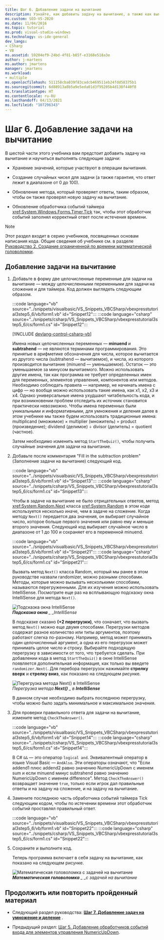 ```yaml
---
title: Шаг 6. Добавление задачи на вычитание
description: Узнайте, как добавить задачу на вычитание, а также как выполнять задачи.
ms.custom: SEO-VS-2020
ms.date: 11/04/2016
ms.topic: tutorial
ms.prod: visual-studio-windows
ms.technology: vs-ide-general
dev_langs:
- CSharp
- VB
ms.assetid: 59204ef9-24bd-4f81-b85f-e3168e518a3e
author: j-martens
ms.author: jmartens
manager: jmartens
ms.workload:
- multiple
ms.openlocfilehash: 511158cba039f83cadcb469511eb24fdd58375b1
ms.sourcegitcommit: 6d88913a8b5a9e5eda01d3f95205b4d138f440f8
ms.translationtype: HT
ms.contentlocale: ru-RU
ms.lasthandoff: 04/13/2021
ms.locfileid: "107296343"
---
```

# <a name="step-6-add-a-subtraction-problem"></a>Шаг 6. Добавление задачи на вычитание
В шестой части этого учебника вам предстоит добавить задачу на вычитание и научиться выполнять следующие задачи:

- Хранение значений, которые участвуют в операции вычитания.

- Создание случайных чисел для задачи (а также гарантия, что ответ лежит в диапазоне от 0 до 100).

- Обновление метода, который проверяет ответы, таким образом, чтобы он также проверял новую задачу на вычитание.

- Обновление обработчика событий таймера <xref:System.Windows.Forms.Timer.Tick> так, чтобы этот обработчик событий заполнял корректный ответ после истечения времени.

> [!NOTE]
> Этот раздел входит в серию учебников, посвященных основам написания кода. Общие сведения об учебнике см. в разделе [Руководство 2. Создание ограниченной по времени математической головоломки](../ide/tutorial-2-create-a-timed-math-quiz.md).

## <a name="to-add-a-subtraction-problem"></a>Добавление задачи на вычитание

1. Добавьте в форму две целочисленные переменные для задачи на вычитание — между целочисленными переменными для задачи на сложение и для таймера. Код должен выглядеть следующим образом.

     :::code language="vb" source="../snippets/visualbasic/VS_Snippets_VBCSharp/vbexpresstutorial3step5_6/vb/form1.vb" id="Snippet12":::
     :::code language="csharp" source="../snippets/csharp/VS_Snippets_VBCSharp/vbexpresstutorial3step5_6/cs/form1.cs" id="Snippet12":::

     [!INCLUDE [devlang-control-csharp-vb](./includes/devlang-control-csharp-vb.md)]

     Имена новых целочисленных переменных — **minuend** и **subtrahend** — не являются терминами программирования. Это принятые в арифметике обозначения для числа, которое вычитается из другого числа (subtrahend — вычитаемое), и числа, из которого производится вычитание (minuend — уменьшаемое). Остаток — это уменьшаемое за минусом вычитаемого. Можно использовать другие имена, так как программа не требует определенных имен для переменных, элементов управления, компонентов или методов. Необходимо соблюдать правила — например, не начинать имена с цифр — но вообще можно использовать такие имена, как x1, x2, x3 и x4. Однако универсальные имена ухудшают читабельность кода, и при возникновении проблем отследить их источник становится практически невозможно. Чтобы имена переменных были уникальными и информативными, для умножения и деления далее в этом учебнике мы также будем использовать традиционные имена: multiplicand (множимое) × multiplier (множитель) = product (произведение); dividend (делимое) ÷ divisor (делитель) = quotient (частное).

     Затем необходимо изменить метод `StartTheQuiz()`, чтобы получить случайные значения для задачи на вычитание.

2. Добавьте после комментария "Fill in the subtraction problem" (Заполнение задачи на вычитание) следующий код.

     :::code language="vb" source="../snippets/visualbasic/VS_Snippets_VBCSharp/vbexpresstutorial3step5_6/vb/form1.vb" id="Snippet13":::
     :::code language="csharp" source="../snippets/csharp/VS_Snippets_VBCSharp/vbexpresstutorial3step5_6/cs/form1.cs" id="Snippet13":::

     Чтобы в задаче на вычитание не было отрицательных ответов, метод <xref:System.Random.Next> класса <xref:System.Random> в этом коде используется несколько иначе, чем в задаче на сложение. Когда методу `Next()` передается два значения, он выбирает случайное число, которое больше первого значения или равно ему и меньше второго значения. Следующий код выбирает случайное число в диапазоне от 1 до 100 и сохраняет его в переменной minuend.

     :::code language="vb" source="../snippets/visualbasic/VS_Snippets_VBCSharp/vbexpresstutorial3step5_6/vb/form1.vb" id="Snippet21":::
     :::code language="csharp" source="../snippets/csharp/VS_Snippets_VBCSharp/vbexpresstutorial3step5_6/cs/form1.cs" id="Snippet21":::

     Вызвать метод `Next()` класса Random, который мы ранее в этом руководстве назвали randomizer, можно разными способами. Методы, которые можно вызывать несколькими способами, называются перегруженными. Для их изучения можно использовать IntelliSense. Посмотрите еще раз на всплывающую подсказку окна IntelliSense для метода `Next()`.

     ![Подсказка окна IntelliSense](../ide/media/express_overloads.png)<br/>
***Подсказка окна** _ _IntelliSense*

     В подсказке сказано **(+2 перегрузки)**, что означает, что вызвать метод `Next()` можно еще двумя способами. Перегрузки методов содержат разное количество или типы аргументов, поэтому работают слегка по-разному. Например, метод может принимать один целочисленный аргумент, а одна из его перегрузок может принимать целое число и строку. Выбирайте подходящую перегрузку в зависимости от того, что требуется сделать. При добавлении кода в метод `StartTheQuiz()` в окне IntelliSense появляется дополнительная информация, как только вы введете `randomizer.Next(`. Для перебора перегрузок нажимайте **стрелку вверх** и **стрелку вниз**, как показано на следующем рисунке.

     ![Перегрузка метода Next() в IntelliSense](../ide/media/express_nextoverload.png)<br/>
*Перегрузка метода*  ***Next()** _ в* ***IntelliSense***

     В данном случае необходимо выбрать последнюю перегрузку, чтобы можно было задать минимальное и максимальное значения.

3. Для проверки правильного ответа для задачи на вычитание, измените метод `CheckTheAnswer()`.

     :::code language="vb" source="../snippets/visualbasic/VS_Snippets_VBCSharp/vbexpresstutorial3step5_6/vb/form1.vb" id="Snippet14":::
     :::code language="csharp" source="../snippets/csharp/VS_Snippets_VBCSharp/vbexpresstutorial3step5_6/cs/form1.cs" id="Snippet14":::

     В C# `&&` — это оператор `logical and`. Эквивалентный оператор в языке Visual Basic — `AndAlso`. Эти операторы означают, что "Если addend1 плюс addend2 равно значению NumericUpDown с именем sum и если minuend минус subtrahend равно значению NumericUpDown с именем difference". Метод `CheckTheAnswer()` возвращает значение `true`, только если игрок дал правильные ответы и на задачу на сложение, и на задачу на вычитание.

4. Замените последнюю часть обработчика событий таймера Tick следующим кодом, чтобы по истечении времени этот обработчик событий проставлял правильный ответ.

     :::code language="vb" source="../snippets/visualbasic/VS_Snippets_VBCSharp/vbexpresstutorial3step5_6/vb/form1.vb" id="Snippet22":::
     :::code language="csharp" source="../snippets/csharp/VS_Snippets_VBCSharp/vbexpresstutorial3step5_6/cs/form1.cs" id="Snippet22":::

5. Сохраните и выполните код.

     Теперь программа включает в себя задачу на вычитание, как показано на следующем рисунке.

     ![Математическая головоломка с задачей на вычитание](../ide/media/express_addsubtract.png)<br/>
***Математическая головоломка** _ _с задачей на вычитание*

## <a name="to-continue-or-review"></a>Продолжить или повторить пройденный материал

- Следующий раздел руководства: **[Шаг 7. Добавление задач на умножение и деление](../ide/step-7-add-multiplication-and-division-problems.md)** .

- Предыдущий раздел: [Шаг 5. Добавление обработчиков событий входа для элементов управления NumericUpDown](../ide/step-5-add-enter-event-handlers-for-the-numericupdown-controls.md).
